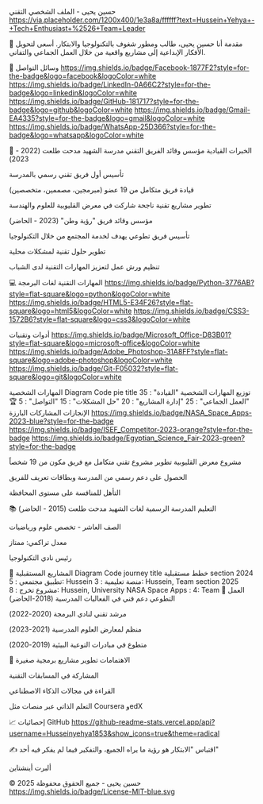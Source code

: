 حسين يحيى - الملف الشخصي التقني
https://via.placeholder.com/1200x400/1e3a8a/ffffff?text=Hussein+Yehya+-+Tech+Enthusiast+%2526+Team+Leader

👋 مقدمة
أنا حسين يحيى، طالب ومطور شغوف بالتكنولوجيا والابتكار. أسعى لتحويل الأفكار الإبداعية إلى مشاريع واقعية من خلال العمل الجماعي والتفاني.

🔗 وسائل التواصل
https://img.shields.io/badge/Facebook-1877F2?style=for-the-badge&logo=facebook&logoColor=white
https://img.shields.io/badge/LinkedIn-0A66C2?style=for-the-badge&logo=linkedin&logoColor=white
https://img.shields.io/badge/GitHub-181717?style=for-the-badge&logo=github&logoColor=white
https://img.shields.io/badge/Gmail-EA4335?style=for-the-badge&logo=gmail&logoColor=white
https://img.shields.io/badge/WhatsApp-25D366?style=for-the-badge&logo=whatsapp&logoColor=white

🚀 الخبرات القيادية
مؤسس وقائد الفريق التقني
مدرسة الشهيد مدحت طلعت
(2022 - 2023)

تأسيس أول فريق تقني رسمي بالمدرسة

قيادة فريق متكامل من 19 عضو (مبرمجين، مصممين، متخصصين)

تطوير مشاريع تقنية ناجحة شاركت في معرض القليوبية للعلوم والهندسة

مؤسس وقائد فريق "رؤية وطن"
(2023 - الحاضر)

تأسيس فريق تطوعي يهدف لخدمة المجتمع من خلال التكنولوجيا

تطوير حلول تقنية لمشكلات محلية

تنظيم ورش عمل لتعزيز المهارات التقنية لدى الشباب

💻 المهارات التقنية
لغات البرمجة
https://img.shields.io/badge/Python-3776AB?style=flat-square&logo=python&logoColor=white
https://img.shields.io/badge/HTML5-E34F26?style=flat-square&logo=html5&logoColor=white
https://img.shields.io/badge/CSS3-1572B6?style=flat-square&logo=css3&logoColor=white

أدوات وتقنيات
https://img.shields.io/badge/Microsoft_Office-D83B01?style=flat-square&logo=microsoft-office&logoColor=white
https://img.shields.io/badge/Adobe_Photoshop-31A8FF?style=flat-square&logo=adobe-photoshop&logoColor=white
https://img.shields.io/badge/Git-F05032?style=flat-square&logo=git&logoColor=white

المهارات الشخصية
Diagram
Code
pie
    title توزيع المهارات الشخصية
    "القيادة" : 35
    "العمل الجماعي" : 25
    "إدارة المشاريع" : 20
    "حل المشكلات" : 15
    "التواصل" : 5
🏆 الإنجازات
المشاركات البارزة
https://img.shields.io/badge/NASA_Space_Apps-2023-blue?style=for-the-badge
https://img.shields.io/badge/ISEF_Competitor-2023-orange?style=for-the-badge
https://img.shields.io/badge/Egyptian_Science_Fair-2023-green?style=for-the-badge

مشروع معرض القليوبية
تطوير مشروع تقني متكامل مع فريق مكون من 19 شخصاً

الحصول على دعم رسمي من المدرسة وبطاقات تعريف للفريق

التأهل للمنافسة على مستوى المحافظة

📚 التعليم
المدرسة الرسمية لغات الشهيد مدحت طلعت
(2015 - الحاضر)

الصف العاشر - تخصص علوم ورياضيات

معدل تراكمي: ممتاز

رئيس نادي التكنولوجيا

🌟 المشاريع المستقبلية
Diagram
Code
journey
    title خطط مستقبلية
    section 2024
      تطبيق مجتمعي : 5: Hussein
      منصة تعليمية : 3: Hussein, Team
    section 2025
      مشروع تخرج : 8: Hussein, University
      NASA Space Apps : 4: Team
💼 العمل التطوعي
دعم فني في الفعاليات المدرسية (2018-الحاضر)

مرشد تقني لنادي البرمجة (2020-2022)

منظم لمعارض العلوم المدرسية (2021-2023)

متطوع في مبادرات التوعية البيئية (2019-2020)

📖 الاهتمامات
تطوير مشاريع برمجية صغيرة

المشاركة في المسابقات التقنية

القراءة في مجالات الذكاء الاصطناعي

التعلم الذاتي عبر منصات مثل Coursera وedX

📈 إحصائيات GitHub
https://github-readme-stats.vercel.app/api?username=Husseinyehya1853&show_icons=true&theme=radical

✍️ اقتباس
"الابتكار هو رؤية ما يراه الجميع، والتفكير فيما لم يفكر فيه أحد"

ألبرت أينشتاين

© 2025 حسين يحيى - جميع الحقوق محفوظة
https://img.shields.io/badge/License-MIT-blue.svg
